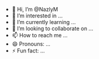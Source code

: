- 👋 Hi, I’m @NazlyM
- 👀 I’m interested in ...
- 🌱 I’m currently learning ...
- 💞️ I’m looking to collaborate on ...
- 📫 How to reach me ...
- 😄 Pronouns: ...
- ⚡ Fun fact: ...

<!---
NazlyM/NazlyM is a ✨ special ✨ repository because its `README.md` (this file) appears on your GitHub profile.
You can click the Preview link to take a look at your changes.
--->
